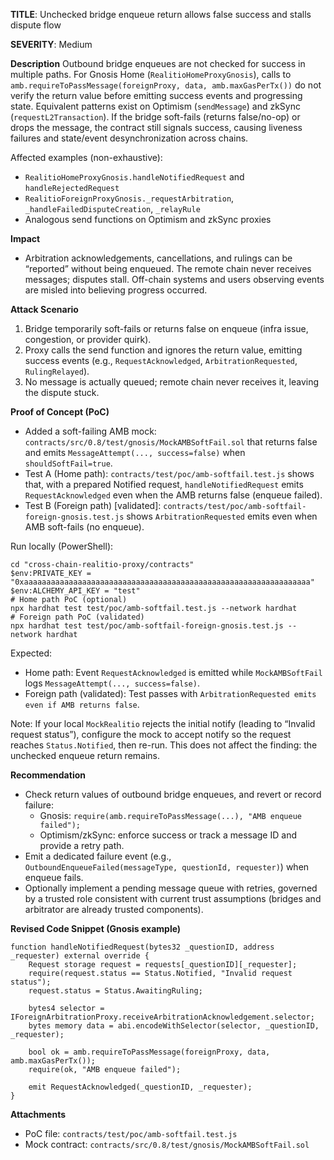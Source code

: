 **TITLE**: Unchecked bridge enqueue return allows false success and stalls dispute flow

**SEVERITY**: Medium

**Description**
Outbound bridge enqueues are not checked for success in multiple paths. For Gnosis Home (`RealitioHomeProxyGnosis`), calls to `amb.requireToPassMessage(foreignProxy, data, amb.maxGasPerTx())` do not verify the return value before emitting success events and progressing state. Equivalent patterns exist on Optimism (`sendMessage`) and zkSync (`requestL2Transaction`). If the bridge soft-fails (returns false/no-op) or drops the message, the contract still signals success, causing liveness failures and state/event desynchronization across chains.

Affected examples (non-exhaustive):
- `RealitioHomeProxyGnosis.handleNotifiedRequest` and `handleRejectedRequest`
- `RealitioForeignProxyGnosis._requestArbitration`, `_handleFailedDisputeCreation`, `_relayRule`
- Analogous send functions on Optimism and zkSync proxies

**Impact**
- Arbitration acknowledgements, cancellations, and rulings can be “reported” without being enqueued. The remote chain never receives messages; disputes stall. Off-chain systems and users observing events are misled into believing progress occurred.

**Attack Scenario**
1. Bridge temporarily soft-fails or returns false on enqueue (infra issue, congestion, or provider quirk).
2. Proxy calls the send function and ignores the return value, emitting success events (e.g., `RequestAcknowledged`, `ArbitrationRequested`, `RulingRelayed`).
3. No message is actually queued; remote chain never receives it, leaving the dispute stuck.

**Proof of Concept (PoC)**
- Added a soft-failing AMB mock: `contracts/src/0.8/test/gnosis/MockAMBSoftFail.sol` that returns false and emits `MessageAttempt(..., success=false)` when `shouldSoftFail=true`.
- Test A (Home path): `contracts/test/poc/amb-softfail.test.js` shows that, with a prepared Notified request, `handleNotifiedRequest` emits `RequestAcknowledged` even when the AMB returns false (enqueue failed).
- Test B (Foreign path) [validated]: `contracts/test/poc/amb-softfail-foreign-gnosis.test.js` shows `ArbitrationRequested` emits even when AMB soft-fails (no enqueue).

Run locally (PowerShell):
```
cd "cross-chain-realitio-proxy/contracts"
$env:PRIVATE_KEY = "0xaaaaaaaaaaaaaaaaaaaaaaaaaaaaaaaaaaaaaaaaaaaaaaaaaaaaaaaaaaaaaaaa"
$env:ALCHEMY_API_KEY = "test"
# Home path PoC (optional)
npx hardhat test test/poc/amb-softfail.test.js --network hardhat
# Foreign path PoC (validated)
npx hardhat test test/poc/amb-softfail-foreign-gnosis.test.js --network hardhat
```

Expected:
- Home path: Event `RequestAcknowledged` is emitted while `MockAMBSoftFail` logs `MessageAttempt(..., success=false)`.
- Foreign path (validated): Test passes with `ArbitrationRequested emits even if AMB returns false`.

Note: If your local `MockRealitio` rejects the initial notify (leading to “Invalid request status”), configure the mock to accept notify so the request reaches `Status.Notified`, then re-run. This does not affect the finding: the unchecked enqueue return remains.

**Recommendation**
- Check return values of outbound bridge enqueues, and revert or record failure:
  - Gnosis: `require(amb.requireToPassMessage(...), "AMB enqueue failed");`
  - Optimism/zkSync: enforce success or track a message ID and provide a retry path.
- Emit a dedicated failure event (e.g., `OutboundEnqueueFailed(messageType, questionId, requester)`) when enqueue fails.
- Optionally implement a pending message queue with retries, governed by a trusted role consistent with current trust assumptions (bridges and arbitrator are already trusted components).

**Revised Code Snippet (Gnosis example)**
```
function handleNotifiedRequest(bytes32 _questionID, address _requester) external override {
    Request storage request = requests[_questionID][_requester];
    require(request.status == Status.Notified, "Invalid request status");
    request.status = Status.AwaitingRuling;

    bytes4 selector = IForeignArbitrationProxy.receiveArbitrationAcknowledgement.selector;
    bytes memory data = abi.encodeWithSelector(selector, _questionID, _requester);

    bool ok = amb.requireToPassMessage(foreignProxy, data, amb.maxGasPerTx());
    require(ok, "AMB enqueue failed");

    emit RequestAcknowledged(_questionID, _requester);
}
```

**Attachments**
- PoC file: `contracts/test/poc/amb-softfail.test.js`
- Mock contract: `contracts/src/0.8/test/gnosis/MockAMBSoftFail.sol`


